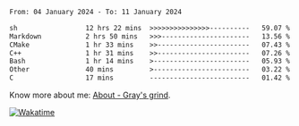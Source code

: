 <!--START_SECTION:waka-->

```txt
From: 04 January 2024 - To: 11 January 2024

sh                 12 hrs 22 mins  >>>>>>>>>>>>>>>----------   59.07 %
Markdown           2 hrs 50 mins   >>>----------------------   13.56 %
CMake              1 hr 33 mins    >>-----------------------   07.43 %
C++                1 hr 31 mins    >>-----------------------   07.26 %
Bash               1 hr 14 mins    >------------------------   05.93 %
Other              40 mins         >------------------------   03.22 %
C                  17 mins         -------------------------   01.42 %
```

<!--END_SECTION:waka-->

<!-- [![grayxu's github stats](https://github-readme-stats.vercel.app/api?username=grayxu&count_private=true&show_icons=true)](https://github.com/grayxu) -->

Know more about me: [About - Gray's grind](https://www.grayxu.cn/).
<p align="left">
  <a href="https://wakatime.com/@grayxu" target="_blank">
    <img alt="Wakatime" src="https://wakatime.com/badge/user/c69eb31e-43a1-463f-8968-c3449e386f57.svg"/>
  </a>
</p>

